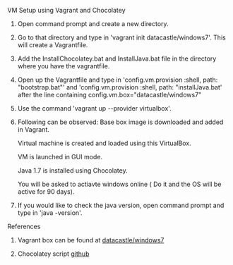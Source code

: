 VM Setup using Vagrant and Chocolatey

1. Open command prompt and create a new directory.

2. Go to that directory and type in 'vagrant init datacastle/windows7'. This will create a Vagrantfile.

4. Add the InstallChocolatey.bat and InstallJava.bat file in the directory where you have the vagrantfile.

5. Open up the Vagrantfile and type in 'config.vm.provision :shell, path: "bootstrap.bat"' and 'config.vm.provision :shell, path: "installJava.bat' after the line containing config.vm.box="datacastle/windows7"

6. Use the command 'vagrant up --provider virtualbox'.

7. Following can be observed:
    Base box image is downloaded and added in Vagrant.
    
    Virtual machine is created and loaded using this VirtualBox.
    
    VM is launched in GUI mode.
    
    Java 1.7 is installed using Chocolatey.
    
    You will be asked to actiavte windows online ( Do it and the OS will be active for 90 days).

6. If you would like to check the java version, open command prompt and type in 'java -version'.

References
  1. Vagrant box can be found at [datacastle/windows7](https://atlas.hashicorp.com/datacastle/boxes/windows7)

  2. Chocolatey script [github](https://github.com/chocolatey/choco/wiki/Installation#command-line)

